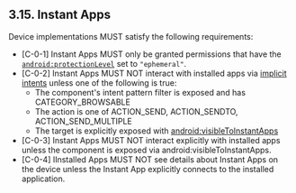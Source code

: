## 3.15\. Instant Apps

Device implementations MUST satisfy the following requirements:

*   [C-0-1] Instant Apps MUST only be granted permissions that have the
    [`android:protectionLevel`](https://developer.android.com/guide/topics/manifest/permission-element.html#plevel)
    set to `"ephemeral"`.
*   [C-0-2] Instant Apps MUST NOT interact with installed apps via [implicit intents](https://developer.android.com/reference/android/content/Intent.html)
    unless one of the following is true:
    *   The component's intent pattern filter is exposed and has CATEGORY_BROWSABLE
    *   The action is one of ACTION_SEND, ACTION_SENDTO, ACTION_SEND_MULTIPLE
    *   The target is explicitly exposed with [android:visibleToInstantApps](https://developer.android.com/reference/android/R.attr.html#visibleToInstantApps)
*   [C-0-3] Instant Apps MUST NOT interact explicitly with installed apps unless the
    component is exposed via android:visibleToInstantApps.
*   [C-0-4] IInstalled Apps MUST NOT see details about Instant Apps on the
    device unless the Instant App explicitly connects to the
    installed application.

